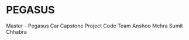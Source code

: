 # PEGASUS
Master - Pegasus Car Capstone Project Code
Team
Anshoo Mehra
Sumit Chhabra
<open>
<open>
<open>
